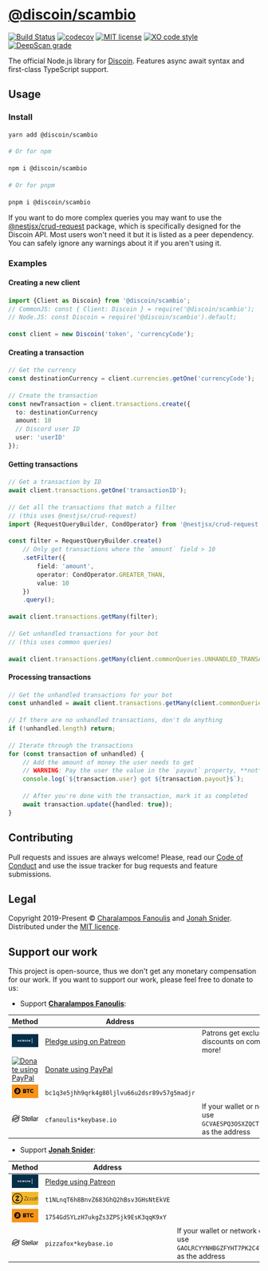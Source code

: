 # [@discoin/scambio](https://scambio.discoin.zws.im/)

[![Build Status](https://github.com/Discoin/scambio/workflows/CI/badge.svg)](https://github.com/Discoin/scambio/actions)
[![codecov](https://codecov.io/gh/Discoin/scambio/branch/merge/graph/badge.svg)](https://codecov.io/gh/Discoin/scambio)
[![MIT license](https://img.shields.io/badge/license-MIT-green)](https://github.com/Discoin/scambio/blob/merge/license)
[![XO code style](https://img.shields.io/badge/code_style-XO-5ed9c7.svg)](https://github.com/xojs/xo)
[![DeepScan grade](https://deepscan.io/api/teams/6595/projects/8606/branches/106731/badge/grade.svg)](https://deepscan.io/dashboard#view=project&tid=6595&pid=8606&bid=106731)

The official Node.js library for [Discoin](https://github.com/Discoin).
Features async await syntax and first-class TypeScript support.

## Usage

### Install

```sh
yarn add @discoin/scambio

# Or for npm

npm i @discoin/scambio

# Or for pnpm

pnpm i @discoin/scambio
```

If you want to do more complex queries you may want to use the [@nestjsx/crud-request](https://github.com/nestjsx/crud/wiki/Requests#frontend-usage) package, which is specifically designed for the Discoin API.
Most users won't need it but it is listed as a peer dependency.
You can safely ignore any warnings about it if you aren't using it.

### Examples

#### Creating a new client

```ts
import {Client as Discoin} from '@discoin/scambio';
// CommonJS: const { Client: Discoin } = require('@discoin/scambio');
// Node.JS: const Discoin = require('@discoin/scambio').default;

const client = new Discoin('token', 'currencyCode');
```

#### Creating a transaction

```ts
// Get the currency
const destinationCurrency = client.currencies.getOne('currencyCode');

// Create the transaction
const newTransaction = client.transactions.create({
  to: destinationCurrency
  amount: 10
  // Discord user ID
  user: 'userID'
});
```

#### Getting transactions

```ts
// Get a transaction by ID
await client.transactions.getOne('transactionID');

// Get all the transactions that match a filter
// (this uses @nestjsx/crud-request)
import {RequestQueryBuilder, CondOperator} from '@nestjsx/crud-request';

const filter = RequestQueryBuilder.create()
	// Only get transactions where the `amount` field > 10
	.setFilter({
		field: 'amount',
		operator: CondOperator.GREATER_THAN,
		value: 10
	})
	.query();

await client.transactions.getMany(filter);

// Get unhandled transactions for your bot
// (this uses common queries)

await client.transactions.getMany(client.commonQueries.UNHANDLED_TRANSACTIONS);
```

#### Processing transactions

```ts
// Get the unhandled transactions for your bot
const unhandled = await client.transactions.getMany(client.commonQueries.UNHANDLED_TRANSACTIONS);

// If there are no unhandled transactions, don't do anything
if (!unhandled.length) return;

// Iterate through the transactions
for (const transaction of unhandled) {
	// Add the amount of money the user needs to get
	// WARNING: Pay the user the value in the `payout` property, **not** the `amount` property!
	console.log(`${transaction.user} got ${transaction.payout}$`);

	// After you're done with the transaction, mark it as completed
	await transaction.update({handled: true});
}
```

## Contributing

Pull requests and issues are always welcome! Please, read our [Code of Conduct](CODE_OF_CONDUCT.md) and use the issue tracker for bug requests and feature submissions.

## Legal

Copyright 2019-Present © [Charalampos Fanoulis](https://enkiel.cloud) and [Jonah Snider](https://jonah.pw). Distributed under the [MIT licence](LICENCE.md).

## Support our work

This project is open-source, thus we don't get any monetary compensation for our work. If you want to support our work, please feel free to donate to us:

- Support [**Charalampos Fanoulis**](https://github.com/Discoin/scambio/commits?author=cfanoulis):

| Method                                                                                                                                                                                | Address                                                             | Notes                                                                                                                                      |
| ------------------------------------------------------------------------------------------------------------------------------------------------------------------------------------- | ------------------------------------------------------------------- | ------------------------------------------------------------------------------------------------------------------------------------------ |
| [![Pledge using Patreon](https://github.com/Discoin/scambio/raw/master/.github/readme-assets/patreon.jpg)](https://www.patreon.com/join/enkiel8029?)                                                                                | [Pledge using on Patreon](https://www.patreon.com/join/enkiel8029?) | Patrons get exclusive access to pre-release projects, discounts on comissions, behind-the-scenes posts and more!                           |
| [![Donate using PayPal](https://www.paypalobjects.com/digitalassets/c/website/marketing/na/us/logo-center/9_bdg_secured_by_pp_2line.png)](https://cfanoulis.page.link/donate-paypal)  | [Donate using PayPal](https://cfanoulis.page.link/donate-paypal)    |
| [![Donate using bitcoin](https://github.com/Discoin/scambio/raw/master/.github/readme-assets/btc.png)](bitcoin:bc1q3e5jhh9qrk4g80ljlvu66u2dsr89v57g5madjr?message=Donation%20to%20Charalampos%27s%20OSS%20projects&time=1577294923) | `bc1q3e5jhh9qrk4g80ljlvu66u2dsr89v57g5madjr`                        |
| ![Donate using Stellar](https://github.com/Discoin/scambio/raw/master/.github/readme-assets/stellar.png)                                                                                                                            | `cfanoulis*keybase.io`                                              | If your wallet or network doesn't support federation, please use `GCVAESPQ3OSXZQCTLJNEXD35GA5CWXPQ6FG6JVBFIDNRRJIG77OKUB4I` as the address |

- Support [**Jonah Snider**](https://github.com/Discoin/scambio/commits?author=pizzafox):

| Method                                                                                              | Address                                                        | Notes                                                                                                                                      |
| --------------------------------------------------------------------------------------------------- | -------------------------------------------------------------- | ------------------------------------------------------------------------------------------------------------------------------------------ |
| [![Pledge using Patreon](https://github.com/Discoin/scambio/raw/master/.github/readme-assets/patreon.jpg)](https://www.patreon.com/join/pizzafox) | [Pledge using Patreon](https://www.patreon.com/join/pizzafox/) |                                                                                                                                            |
| ![Donate with Zcash](https://github.com/Discoin/scambio/raw/master/.github/readme-assets/zcash.png)                                               | `t1NLnqT6h8BnvZ683GhQ2hBsv3GHsNtEkVE`                          |                                                                                                                                            |
| ![Donate using bitcoin](https://github.com/Discoin/scambio/raw/master/.github/readme-assets/btc.png)                                              | `1754GdSYLzH7ukgZs3ZPSjk9EsK3qqK9xY`                           |                                                                                                                                            |
| ![Donate using Stellar](https://github.com/Discoin/scambio/raw/master/.github/readme-assets/stellar.png)                                          | `pizzafox*keybase.io`                                          | If your wallet or network doesn't support federation, please use `GAOLRCYYNHBGZFYHT7PK2C4TRKEXTKPHJA6LS2MFWYHIVQHBDJVOIS23` as the address |
